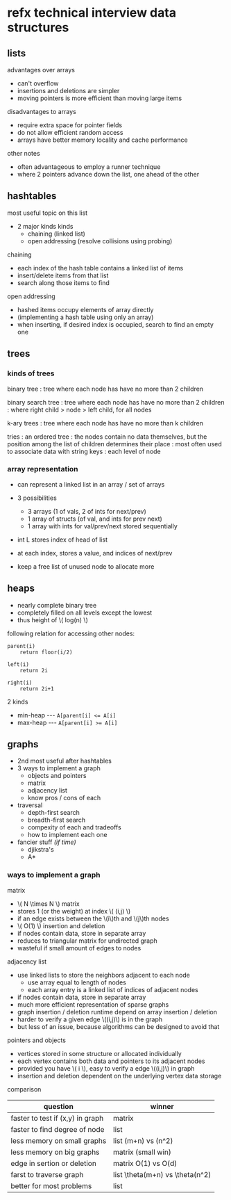# refx technical interview data structures

## lists

advantages over arrays

- can't overflow
- insertions and deletions are simpler
- moving pointers is more efficient than moving large items

disadvantages to arrays

- require extra space for pointer fields
- do not allow efficient random access
- arrays have better memory locality and cache performance

other notes

- often advantageous to employ a runner technique
- where 2 pointers advance down the list, one ahead of the other

## hashtables

most useful topic on this list

- 2 major kinds kinds
    - chaining (linked list)
    - open addressing (resolve collisions using probing)

chaining

- each index of the hash table contains a linked list of items
- insert/delete items from that list
- search along those items to find

open addressing

- hashed items occupy elements of array directly
- (implementing a hash table using only an array)
- when inserting, if desired index is occupied, search to find an empty one

## trees

### kinds of trees

binary tree
:   tree where each node has have no more than 2 children

binary search tree
:   tree where each node has have no more than 2 children
:   where right child > node > left child, for all nodes

k-ary trees
:   tree where each node has have no more than k children

tries
:   an ordered tree 
:   the nodes contain no data themselves, but the position among
    the list of children determines their place
:   most often used to associate data with string keys
:   each level of node

### array representation

- can represent a linked list in an array / set of arrays
- 3 possibilities
    - 3 arrays (1 of vals, 2 of ints for next/prev)
    - 1 array of structs (of val, and ints for prev next)
    - 1 array with ints for val/prev/next stored sequentially

- int L stores index of head of list
- at each index, stores a value, and indices of next/prev
- keep a free list of unused node to allocate more

## heaps

- nearly complete binary tree
- completely filled on all levels except the lowest
- thus height of \\( log(n) \\)

following relation for accessing other nodes:

    parent(i)
        return floor(i/2)

    left(i)
        return 2i

    right(i)
        return 2i+1

2 kinds

- min-heap --- `A[parent[i] <= A[i]`
- max-heap --- `A[parent[i] >= A[i]`

## graphs

- 2nd most useful after hashtables
- 3 ways to implement a graph
    - objects and pointers
    - matrix
    - adjacency list
    - know pros / cons of each
- traversal
    - depth-first search
    - breadth-first search
    - compexity of each and tradeoffs
    - how to implement each one
- fancier stuff _(if time)_
    - djikstra's
    - A*

### ways to implement a graph

matrix

- \\( N \times N \\) matrix
- stores 1 (or the weight) at index \\( (i,j) \\)
- if an edge exists between the \\(i\\)th and \\(j\\)th nodes
- \\( O(1) \\) insertion and deletion
- if nodes contain data, store in separate array
- reduces to triangular matrix for undirected graph
- wasteful if small amount of edges to nodes

adjacency list

- use linked lists to store the neighbors adjacent to each node
    - use array equal to length of nodes
    - each array entry is a linked list of indices of adjacent nodes
- if nodes contain data, store in separate array
- much more efficient representation of sparse graphs
- graph insertion / deletion runtime depend on array insertion / deletion
- harder to verify a given edge \\((i,j)\\) is in the graph
- but less of an issue, because algorithms can be designed to avoid that

pointers and objects

- vertices stored in some structure or allocated individually
- each vertex contains both data and pointers to its adjacent nodes
- provided you have \\( i \\), easy to verify a edge \\((i,j)\\) in graph
- insertion and deletion dependent on the underlying vertex data storage

comparison

question                         | winner |
-------------------------------- | ------ |
faster to test if (x,y) in graph | matrix |
faster to find degree of node    | list   |
less memory on small graphs      | list (m+n) vs (n^2) |
less memory on big graphs        | matrix (small win) |
edge in sertion or deletion      | matrix O(1) vs O(d) |
farst to traverse graph          | list \theta(m+n) vs \theta(n^2) |
better for most problems         | list   |



